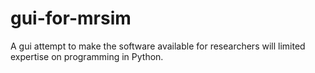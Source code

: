 # gui-for-mrsim
A gui attempt to make the software available for researchers will limited expertise on programming in Python.
